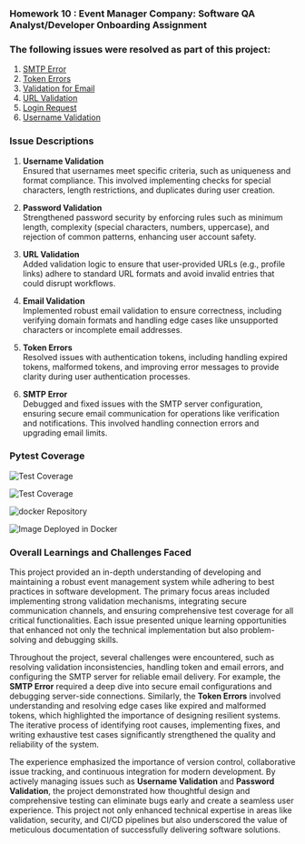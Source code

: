 ### Homework 10 : Event Manager Company: Software QA Analyst/Developer Onboarding Assignment

### The following issues were resolved as part of this project:

1. [SMTP Error](https://github.com/MohanSaiBandarupalli/event_manager/issues/11)  
2. [Token Errors](https://github.com/MohanSaiBandarupalli/event_manager/issues/9)  
3. [Validation for Email](https://github.com/MohanSaiBandarupalli/event_manager/issues/7)  
4. [URL Validation](https://github.com/MohanSaiBandarupalli/event_manager/issues/5)  
5. [Login Request](https://github.com/MohanSaiBandarupalli/event_manager/issues/4)  
6. [Username Validation](https://github.com/MohanSaiBandarupalli/event_manager/issues/2)


### Issue Descriptions

1. **Username Validation**  
   Ensured that usernames meet specific criteria, such as uniqueness and format compliance. This involved implementing checks for special characters, length restrictions, and duplicates during user creation.

2. **Password Validation**  
   Strengthened password security by enforcing rules such as minimum length, complexity (special characters, numbers, uppercase), and rejection of common patterns, enhancing user account safety.

3. **URL Validation**  
   Added validation logic to ensure that user-provided URLs (e.g., profile links) adhere to standard URL formats and avoid invalid entries that could disrupt workflows.

4. **Email Validation**  
   Implemented robust email validation to ensure correctness, including verifying domain formats and handling edge cases like unsupported characters or incomplete email addresses.

5. **Token Errors**  
   Resolved issues with authentication tokens, including handling expired tokens, malformed tokens, and improving error messages to provide clarity during user authentication processes.

6. **SMTP Error**  
   Debugged and fixed issues with the SMTP server configuration, ensuring secure email communication for operations like verification and notifications. This involved handling connection errors and upgrading email limits.


### Pytest Coverage
![Test Coverage](https://github.com/user-attachments/assets/73c727db-6654-4c88-9f2c-9536fa067251)

![Test Coverage](https://github.com/user-attachments/assets/9b430145-d223-4542-972f-a77af3d2e203)

![docker Repository ](https://github.com/user-attachments/assets/7bd8e5ec-ac43-42d1-a251-198f7c127f37)

![Image Deployed in Docker](https://github.com/user-attachments/assets/10aadbf3-0ddb-4633-a6f5-e19e60c85940)



### Overall Learnings and Challenges Faced

This project provided an in-depth understanding of developing and maintaining a robust event management system while adhering to best practices in software development. The primary focus areas included implementing strong validation mechanisms, integrating secure communication channels, and ensuring comprehensive test coverage for all critical functionalities. Each issue presented unique learning opportunities that enhanced not only the technical implementation but also problem-solving and debugging skills.

Throughout the project, several challenges were encountered, such as resolving validation inconsistencies, handling token and email errors, and configuring the SMTP server for reliable email delivery. For example, the **SMTP Error** required a deep dive into secure email configurations and debugging server-side connections. Similarly, the **Token Errors** involved understanding and resolving edge cases like expired and malformed tokens, which highlighted the importance of designing resilient systems. The iterative process of identifying root causes, implementing fixes, and writing exhaustive test cases significantly strengthened the quality and reliability of the system.

The experience emphasized the importance of version control, collaborative issue tracking, and continuous integration for modern development. By actively managing issues such as **Username Validation** and **Password Validation**, the project demonstrated how thoughtful design and comprehensive testing can eliminate bugs early and create a seamless user experience. This project not only enhanced technical expertise in areas like validation, security, and CI/CD pipelines but also underscored the value of meticulous documentation of successfully delivering software solutions.
